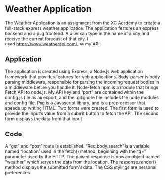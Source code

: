 #  Weather Application

The Weather Application is an assignment from the XC Academy to create a full-stack express weather application. The application features an express backend and a pug frontend. A user can type in the name of a city and receive the current forecast of that city. I used https://www.weatherapi.com/  as my API.
## Application
The application is created using Express, a Node.js web application framework that provides features for web applications.  Body-parser is body parsing middleware, responsible for parsing the incoming request bodies in a middleware before you handle it. Node-fetch npm is a module that brings Fetch API to node.js. My API key and “port” are contained within the config.js file as an export, and the .gitignore file includes the node modules and config file. Pug is a Javascript library, and is a preprocessor that speeds up writing HTML. Two forms were created. The first form is used to provide the input's value from a submit button to fetch the API.  The second form displays the data from that input.
## Code
A “get” and “post” route is established. “Req.body.search” is a variable named “location” used in the fetch() method, beginning with the “q=” parameter used by the HTTP. The parsed response is now an object named “weather” which serves the data from the location. The response.render() method displays the submitted form's data.  The CSS stylings are personal preferences.
